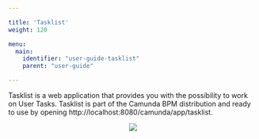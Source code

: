 ```yaml
---

title: 'Tasklist'
weight: 120

menu:
  main:
    identifier: "user-guide-tasklist"
    parent: "user-guide"

---
```


Tasklist is a web application that provides you with the possibility to work on User Tasks. Tasklist is part of the Camunda BPM distribution and ready to use by opening http://localhost:8080/camunda/app/tasklist.

<center><img class="img-responsive" src="ref:asset:/assets/img/implementation-tasklist/tasklist-dashboard.png" /></center>  
<br>


